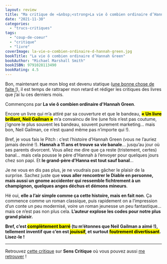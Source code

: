 ```yaml
---
layout: review
title: "Ma critique de «&nbsp;<strong>La vie ô combien ordinaire d’Hannah Green</strong>&nbsp;» de <em>Michael Marshall Smith</em>"
date: "2021-11-30"
categories: 
  - "trucs-critiques"
tags: 
  - "coup-de-coeur"
  - "critique"
  - "livre"
coverImage: la-vie-o-combien-ordinaire-d-hannah-green.jpg
bookTitle: "La vie ô combien ordinaire d’Hannah Green"
bookAuthor: "Michael Marshall Smith"
bookISBN: 9791028113490  
bookRating: 4.5
---
```


Bon, maintenant que mon blog est devenu statique (<a href="/2021/11/pourquoi-et-comment-je-suis-devenu-statique/">une bonne chose de faite&nbsp;!</a>), il est temps de rattraper mon retard et rédiger les critiques des livres que j’ai lu ces derniers mois.

Commençons par <strong>La vie ô combien ordinaire d'Hannah Green</strong>.

Encore un livre qui m’a attiré par sa couverture et que le bandeau, **<mark>« Un livre brillant, Neil Gailman »</mark>** m’a convaincu de lire (une fois n’est pas coutume, j’ignore le plus souvent les bandeau, souvent purement marketing… mais bon, Neil Gailman, ce n’est quand même pas n’importe qui !).

Bref, je vous fais le Pitch&nbsp;: c’est l’histoire d’Hannah Green (vous ne l’auriez jamais deviné&nbsp;!). **Hannah a 11&nbsp;ans et trouve sa vie banale**… jusqu’au jour où ses parents divorcent. Vous allez me dire que ça reste (tristement, certes) banal… mais cela pousse le père d’Hannah à l’envoyer pour quelques jours chez son papi. Et **le grand-père d’Hanna est tout sauf banal**…

Je ne vous en dis pas plus, je ne voudrais pas gâcher le plaisir de la surprise. Sachez juste que **vous aller rencontrer le Diable en personne, mais aussi un gnome accidenter qui ressemble fichtrement à un champignon, quelques anges déchus et démons mineurs**.

Hé oui, **elle a l’air simple comme ça cette histoire, mais en fait non**. Ça commence comme un roman classique, puis rapidement on a l’impression d’un conte un peu modernisé, voire un roman jeunesse un peu fantastique… mais ce n’est pas non plus cela. **L’auteur explose les codes pour notre plus grand plaisir.**

**Bref, c’est <mark>complètement barré</mark> (tu m’étonnes que Neil Gailman a aimé&nbsp;!), tellement inventif que c’en est <mark>jouissif</mark>, et surtout <mark>foutrement divertissant</mark>. Lisez-le&nbsp;!**
 
* * *

Retrouvez [cette critique](https://www.senscritique.com/livre/La_vie_o_combien_ordinaire_d_Hannah_Green/critique/259490072) sur **Sens Critique** où vous pouvez aussi [me retrouver](http://www.senscritique.com/Arnaud_Malon) !

